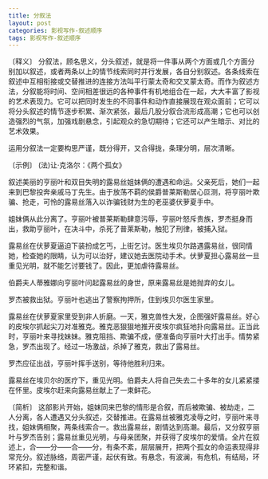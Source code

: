 ```yaml
---
title: 分叙法
layout: post
categories: 影视写作-叙述顺序
tags: 影视写作-叙述顺序
---
```


〔释义〕 分叙法，顾名思义，分头叙述，就是将一件事从两个方面或几个方面分别加以叙述，或者两条以上的情节线索同时并行发展，各自分别叙述。各条线索在叙述中互相衔接或交替推进的连接方法叫平行蒙太奇和交叉蒙太奇。而作为叙述方法，分叙能将时间、空间相差很远的各种事件有机地组合在一起，大大丰富了影视的艺术表现力。它可以把同时发生的不同事件和动作直接展现在观众面前；它可以将分头叙述的情节逐步积累、渐次紧张，最后几股分叙合流形成高潮；它也可以创造强烈的气氛，加强戏剧悬念，引起观众的急切期待；它还可以产生暗示、对比的艺术效果。

运用分叙法一定要构思严谨，既分得开，又合得拢，条理分明，层次清晰。

〔示例〕 (法)让·克洛尔：《两个孤女》

叙述美丽的亨丽叶和双目失明的露易丝姐妹俩的遭遇和命运。父亲死后，她们一起来到巴黎投奔亲戚马丁先生。由于放荡不羁的侯爵普莱斯勒居心叵测，将亨丽叶欺骗、抢走，可怜的露易丝落入以诈骗钱财为生的老巫婆伏萝夏手中。

姐妹俩从此分离了。亨丽叶被普莱斯勒肆意污辱，亨丽叶怒斥贵族，罗杰挺身而出，救助亨丽叶，在决斗中，杀死了普莱斯勒，触犯了刑律，被捕入狱。

露易丝在伏萝夏逼迫下装扮成乞丐，上街乞讨。医生埃贝尔路遇露易丝，很同情她，检查她的限睛，认为可以治好，建议她去医院动手术。伏萝夏担心露易丝一旦重见光明，就不能乞讨要钱了。因此，更加虐待露易丝。

伯爵夫人蒂雅娜向亨丽叶问起露易丝的身世，原来露易丝是她抛弃的女儿。

罗杰被救出狱。亨丽叶也逃出了警察拘押所，住到埃贝尔医生家里。

露易丝在伏萝夏家里受到非人折磨。一天，雅克兽性大发，企图强奸露易丝。好心的皮埃尔抓起尖刀对准雅克。雅克恶狠狠地推开皮埃尔疯狂地扑向露易丝。正当此时，亨丽叶来寻找妹妹。雅克阻挡、欺骗不成，便准备向亨丽叶大打出手。情势紧急，罗杰出现了。经过一场激战，杀掉了雅克，救出了露易丝。

罗杰应征出战，亨丽叶挥手送别，等待他胜利归来。

露易丝在埃贝尔的医疗下，重见光明。伯爵夫人将自己失去二十多年的女儿紧紧搂在怀里。皮埃尔赶来向露易丝献上了一束鲜花。

〔简析〕 这部影片开始，姐妹同来巴黎的情形是合叙，而后被欺骗、被劫走，二人分离，各人遭遇又分头叙述，交替推进。在露易丝被雅克凌辱之时，亨丽叶来寻找，姐妹俩相聚，两条线索合一。救出露易丝，剧情达到高潮。最后，又分叙亨丽叶与罗杰告别；露易丝重见光明，与母亲团聚，并获得了皮埃尔的爱情。全片在叙述上，合——分——合——分，有条不紊，层层展开，把两个孤女的命运表现得非常充分。叙述脉络，周密严谨，起伏有致。有悬念，有波澜，有危机，有结局，环环紧扣，完整和谐。 